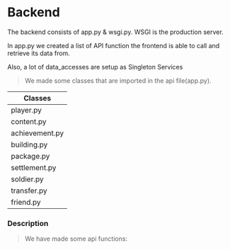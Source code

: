﻿# Backend

The backend consists of app.py & wsgi.py. WSGI is the production server.

In app.py we created a list of API function the frontend is able to call and retrieve its data from.

Also, a lot of data_accesses are setup as Singleton Services



>We made some classes that are imported in the api file(app.py).


| Classes        |
|----------------|
| player.py      |
| content.py     |
 | achievement.py |
| building.py    |
| package.py     |
 | settlement.py  |
 | soldier.py     |
| transfer.py    |
| friend.py      |
 

### Description

>We have made some api functions:




